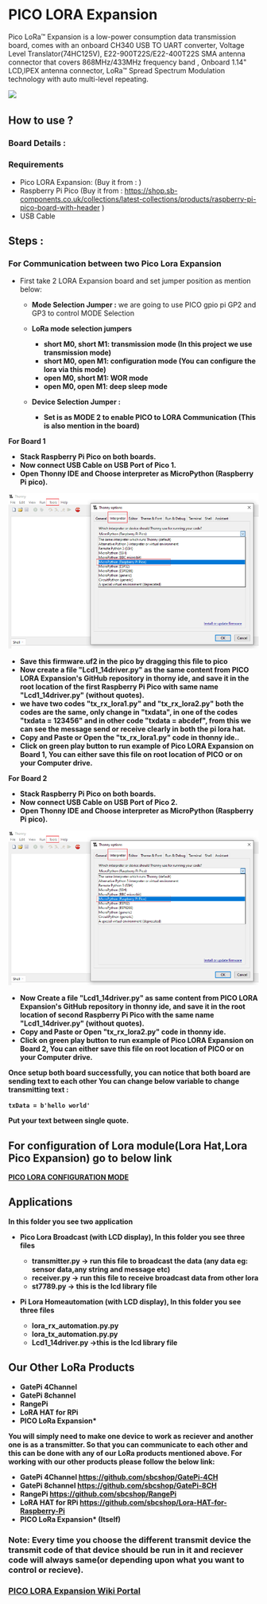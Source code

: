 # PICO LORA Expansion

Pico LoRa™ Expansion is a low-power consumption data transmission board, comes with an onboard CH340 USB TO UART converter, Voltage Level Translator(74HC125V), E22-900T22S/E22-400T22S SMA antenna connector that covers 868MHz/433MHz frequency band , Onboard 1.14" LCD,IPEX antenna connector, LoRa™ Spread Spectrum Modulation technology with auto multi-level repeating.

<img src="https://learn.sb-components.co.uk/images/9/94/Pico_lora_868.png" />

## How to use ?

### Board Details :



### Requirements

* Pico LORA Expansion: (Buy it from :  )
* Raspberry Pi Pico (Buy it from : https://shop.sb-components.co.uk/collections/latest-collections/products/raspberry-pi-pico-board-with-header )
* USB Cable


## Steps :

### For Communication between two Pico Lora Expansion

* First take 2 LORA Expansion board and set jumper position as mention below:
  * <b> Mode Selection Jumper :</b> we are going to use PICO gpio pi GP2 and GP3 to control MODE Selection
   * <b> LoRa mode selection jumpers 
     * <b> short M0, short M1: transmission mode (In this project we use transmission mode)
     * <b> short M0, open M1: configuration mode (You can configure the lora via this mode)
     * <b> open M0, short M1: WOR mode
     * <b> open M0, open M1: deep sleep mode
 
  * <b> Device Selection Jumper : 
    * </b> Set is as MODE 2 to enable PICO to LORA Communication (This is also mention in the board)

<b> For Board 1 </b>

* Stack Raspberry Pi Pico on both boards.
* Now connect USB Cable on USB Port of Pico 1.
* Open Thonny IDE and Choose interpreter as MicroPython (Raspberry Pi pico).

<img src="https://github.com/sbcshop/Raspberry-Pi-Pico-RFID-Expansion/blob/main/images/thonny-interpreter.PNG" />
 
* Save this firmware.uf2 in the pico by dragging this file to pico 
* Now create a file "Lcd1_14driver.py" as the same content from PICO LORA Expansion's GitHub repository in thorny ide, and save it in the root location of the first Raspberry Pi Pico with same name "Lcd1_14driver.py" (without quotes).
* we have two codes "tx_rx_lora1.py" and "tx_rx_lora2.py" both the codes are the same, only change in "txdata", in one of the codes "txdata = 123456" and in other code "txdata = abcdef", from this we can see the message send or receive clearly in both the pi lora hat.
* Copy and Paste or Open the "tx_rx_lora1.py" code in thonny ide..
* Click on green play button to run example of Pico LORA Expansion on Board 1, You can either save this file on root location of PICO or on your Computer drive.

<b> For Board 2 </b>

* Stack Raspberry Pi Pico on both boards.
* Now connect USB Cable on USB Port of Pico 2.
* Open Thonny IDE and Choose interpreter as MicroPython (Raspberry Pi pico).

<img src="https://github.com/sbcshop/Raspberry-Pi-Pico-RFID-Expansion/blob/main/images/thonny-interpreter.PNG" />

* Now Create a file "Lcd1_14driver.py" as same content from PICO LORA Expansion's GitHub repository in thonny ide, and save it in the root location of second Raspberry Pi Pico with the same name "Lcd1_14driver.py" (without quotes).
* Copy and Paste or Open "tx_rx_lora2.py" code in thonny ide.
* Click on green play button to run example of Pico LORA Expansion on Board 2, You can either save this file on root location of PICO or on your Computer drive.

<b> Once setup both board successfully, you can notice that both board are sending text to each other </b>
You can change below variable to change transmitting text :

``` txData = b'hello world' ``` 

Put your text between single quote.

 ## For configuration of Lora module(Lora Hat,Lora Pico Expansion) go to below link
 <a href="https://github.com/sbcshop/Lora-HAT-for-Raspberry-Pi" > PICO LORA CONFIGURATION MODE </a>
 
 
 ## Applications
 In this folder you see two application
   * Pico Lora Broadcast (with LCD display), In this folder you see three files
       * transmitter.py -> run this file to broadcast the data (any data eg: sensor data,any string and message etc)
       * receiver.py    -> run this file to receive broadcast data from other lora
       * st7789.py      -> this is the lcd library file
 
   * Pi Lora Homeautomation (with LCD display), In this folder you see three files
       * lora_rx_automation.py.py
       * lora_tx_automation.py.py 
       * Lcd1_14driver.py         ->this is the lcd library file
       
## Our Other LoRa Products

* GatePi 4Channel
* GatePi 8channel
* RangePi
* LoRA HAT for RPi
* PICO LoRa Expansion*

You will simply need to make one device to work as reciever and another one is as a transmitter. So that you can communicate to each other and this can be done with any of our LoRa products mentioned above. For working with our other products please follow the below link:

* GatePi 4Channel
https://github.com/sbcshop/GatePi-4CH
* GatePi 8channel
https://github.com/sbcshop/GatePi-8CH
* RangePi
 https://github.com/sbcshop/RangePi
* LoRA HAT for RPi
https://github.com/sbcshop/Lora-HAT-for-Raspberry-Pi
* PICO LoRa Expansion* (Itself)

### Note: Every time you choose the different transmit device the transmit code of that device should be run in it and reciever code will always same(or depending upon what you want to control or recieve).

### <a href="https://learn.sb-components.co.uk/Pico-Lora-Expansion-board" > PICO LORA Expansion Wiki Portal </a>

    
